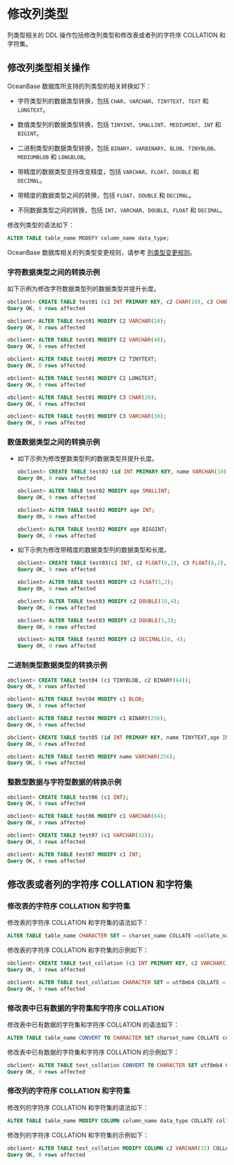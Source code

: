 # 修改列类型 


列类型相关的 DDL 操作包括修改列类型和修改表或者列的字符序 COLLATION 和字符集。

## 修改列类型相关操作 

OceanBase 数据库所支持的列类型的相关转换如下：

* 字符类型列的数据类型转换，包括 `CHAR`、`VARCHAR`、`TINYTEXT`、`TEXT` 和 `LONGTEXT`。

  

* 数值类型列的数据类型转换，包括 `TINYINT`、`SMALLINT`、`MEDIUMINT`、`INT` 和 `BIGINT`。

  

* 二进制类型的数据类型转换，包括 `BINARY`、`VARBINARY`、`BLOB`、`TINYBLOB`、`MEDIUMBLOB` 和 `LONGBLOB`。

  

* 带精度的数据类型支持改变精度，包括 `VARCHAR`、`FLOAT`、`DOUBLE` 和 `DECIMAL`。

  

* 带精度的数据类型之间的转换，包括 `FLOAT`、`DOUBLE` 和 `DECIMAL`。

  

* 不同数据类型之间的转换，包括 `INT`、`VARCHAR`、`DOUBLE`、`FLOAT` 和 `DECIMAL`。

  




修改列类型的语法如下：

```sql
ALTER TABLE table_name MODEFY column_name data_type;
```



OceanBase 数据库相关的列类型变更规则，请参考 [列类型变更规则](../7.ddl-function/4.column-type-change-rule-1.md)。

### 字符数据类型之间的转换示例 

如下示例为修改字符数据类型列的数据类型并提升长度。

```sql
obclient> CREATE TABLE test01 (c1 INT PRIMARY KEY, c2 CHAR(10), c3 CHAR(10));
Query OK, 0 rows affected

obclient> ALTER TABLE test01 MODIFY C2 VARCHAR(20);
Query OK, 0 rows affected

obclient> ALTER TABLE test01 MODIFY C2 VARCHAR(40);
Query OK, 0 rows affected

obclient> ALTER TABLE test01 MODIFY C2 TINYTEXT;
Query OK, 0 rows affected

obclient> ALTER TABLE test01 MODIFY C2 LONGTEXT;
Query OK, 0 rows affected

obclient> ALTER TABLE test01 MODIFY C3 CHAR(20);
Query OK, 0 rows affected

obclient> ALTER TABLE test01 MODIFY C3 VARCHAR(30);
Query OK, 0 rows affected
```



### 数值数据类型之间的转换示例 

* 如下示例为修改整数类型列的数据类型并提升长度。

  ```sql
  obclient> CREATE TABLE test02 (id INT PRIMARY KEY, name VARCHAR(10),age TINYINT, description VARCHAR(65525));
  Query OK, 0 rows affected
  
  obclient> ALTER TABLE test02 MODIFY age SMALLINT;
  Query OK, 0 rows affected
  
  obclient> ALTER TABLE test02 MODIFY age INT;
  Query OK, 0 rows affected
  
  obclient> ALTER TABLE test02 MODIFY age BIGGINT;
  Query OK, 0 rows affected
  ```

  

* 如下示例为修改带精度的数据类型列的数据类型和长度。

  ```sql
  obclient> CREATE TABLE test03(c1 INT, c2 FLOAT(8,2), c3 FLOAT(8,2), UNIQUE(c2, c3));
  Query OK, 0 rows affected
  
  obclient> ALTER TABLE test03 MODIFY c2 FLOAT(5,2);
  Query OK, 0 rows affected
  
  obclient> ALTER TABLE test03 MODIFY c2 DOUBLE(10,4);
  Query OK, 0 rows affected
  
  obclient> ALTER TABLE test03 MODIFY c2 DOUBLE(5,2);
  Query OK, 0 rows affected
  
  obclient> ALTER TABLE test03 MODIFY c2 DECIMAL(20, 4);
  Query OK, 0 rows affected
  ```

  




### 二进制类型数据类型的转换示例 

```sql
obclient> CREATE TABLE test04 (c1 TINYBLOB, c2 BINARY(64));
Query OK, 0 rows affected

obclient> ALTER TABLE test04 MODIFY c1 BLOB;
Query OK, 0 rows affected

obclient> ALTER TABLE test04 MODIFY c1 BINARY(256);
Query OK, 0 rows affected

obclient> CREATE TABLE test05 (id INT PRIMARY KEY, name TINYTEXT,age INT, description VARCHAR(65535));
Query OK, 0 rows affected

obclient> ALTER TABLE test05 MODIFY name VARCHAR(256);
Query OK, 0 rows affected
```



### 整数型数据与字符型数据的转换示例 

```sql
obclient> CREATE TABLE test06 (c1 INT);
Query OK, 0 rows affected

obclient> ALTER TABLE test06 MODIFY c1 VARCHAR(64);
Query OK, 0 rows affected

obclient> CREATE TABLE test07 (c1 VARCHAR(32));
Query OK, 0 rows affected

obclient> ALTER TABLE test07 MODIFY c1 INT;
Query OK, 0 rows affected
```



## 修改表或者列的字符序 COLLATION 和字符集 

### 修改表的字符序 COLLATION 和字符集 

修改表的字符序 COLLATION 和字符集的语法如下：

```sql
ALTER TABLE table_name CHARACTER SET = charset_name COLLATE =collate_name;
```



修改表的字符序 COLLATION 和字符集的示例如下：

```sql
obclient> CREATE TABLE test_collation (c1 INT PRIMARY KEY, c2 VARCHAR(32), c3 VARCHAR(32), UNIQUE KEY idx_test_collation_c2(c2));
Query OK, 0 rows affected

obclient> ALTER TABLE test_collation CHARACTER SET = utf8mb4 COLLATE = utf8mb4_bin;
Query OK, 0 rows affected
```



### 修改表中已有数据的字符集和字符序 COLLATION 

修改表中已有数据的字符集和字符序 COLLATION 的语法如下：

```sql
ALTER TABLE table_name CONVERT TO CHARACTER SET charset_name COLLATE collate_name;
```



修改表中已有数据的字符集和字符序 COLLATION 的示例如下：

```sql
obclient> ALTER TABLE test_collation CONVERT TO CHARACTER SET utf8mb4 COLLATE utf8mb4_bin;
Query OK, 0 rows affected
```



### 修改列的字符序 COLLATION 和字符集 

修改列的字符序 COLLATION 和字符集的语法如下：

```sql
ALTER TABLE table_name MODIFY COLUMN column_name data_type COLLATE collate_name;
```



修改列的字符序 COLLATION 和字符集的示例如下：

```sql
obclient> ALTER TABLE test_collation MODIFY COLUMN c2 VARCHAR(32) COLLATE utf8mb4_bin;
Query OK, 0 rows affected
```


